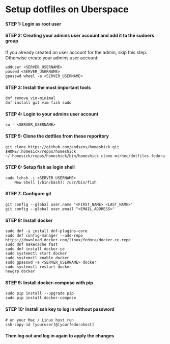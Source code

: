 # Setup dotfiles on Uberspace

#### STEP 1: Login as root user

#### STEP 2: Creating your admins user account and add it to the sudoers group

If you already created an user account for the admin, skip this step.
Otherwise create your admins user account:

    adduser <SERVER_USERNAME>
    passwd <SERVER_USERNAME>
    gpasswd wheel -a <SERVER_USERNAME>

#### STEP 3: Install the most important tools

    dnf remove vim-minimal
    dnf install git vim fish sudo

#### STEP 4: Login to your admins user account

    su - <SERVER_USERNAME>

#### STEP 5: Clone the dotfiles from these reporitory

    git clone https://github.com/andsens/homeshick.git $HOME/.homesick/repos/homeshick
    ~/.homesick/repos/homeshick/bin/homeshick clone mirhec/dotfiles.fedora

#### STEP 6: Setup fish as login shell

    sudo lchsh -i <SERVER_USERNAME>
        New Shell [/bin/bash]: /usr/bin/fish

#### STEP 7: Configure git

    git config --global user.name "<FIRST_NAME> <LAST_NAME>"
    git config --global user.email "<EMAIL_ADDRESS>"
        
        
#### STEP 8: Install docker
    sudo dnf -y install dnf-plugins-core
    sudo dnf config-manager --add-repo https://download.docker.com/linux/fedora/docker-ce.repo
    sudo dnf makecache fast
    sudo dnf install docker-ce
    sudo systemctl start docker
    sudo systemctl enable docker
    sudo gpasswd -a <SERVER_USERNAME> docker
    sudo systemctl restart docker
    newgrp docker

#### STEP 9: Install docker-compose with pip
    sudo pip install --upgrade pip
    sudo pip install docker-compose

#### STEP 10: Install ssh key to log in without password
    # on your Mac / Linux host run
    ssh-copy-id [youruser]@[yourfedorahost]

#### Then log out and log in again to apply the changes
